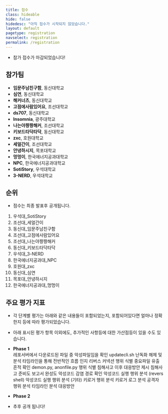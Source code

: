 ```yaml
---
title: 접수
class: hideable
hide: false
hidedesc: "아직 접수가 시작되지 않았습니다."
layout: default
pagetype: registration
navselect: registration
permalink: /registration
---
```



* 참가 접수가 마감되었습니다!

## 참가팀 

* **임문주남친구함**, 동신대학교
* **심연**, 동신대학교
* **해커너츠**, 동신대학교
* **고점에사람있어요**, 조선대학교
* **ds707**, 동신대학교
* **Insomnia**, 광주대학교
* **나는야짱짱해커**, 조선대학교
* **키보드타닥타닥**, 동신대학교
* **zxc**, 호원대학교
* **세얼간이**, 조선대학교
* **안녕하시지**, 목포대학교
* **멍멍이**, 한국에너지공과대학교
* **NPC**, 한국에너지공과대학교
* **SotiStory**, 우석대학교
* **3-NERD**, 우석대학교

## 순위

* 점수는 최종 발표후 공개됩니다.

1) 우석대_SotiStory
2) 조선대_세얼간이
3) 동신대_임문주남친구함
4) 조선대_고점에사람있어요
5) 조선대_나는야짱짱해커
6) 동신대_키보드타닥타닥
7) 우석대_3-NERD
8) 한국에너지공과대_NPC
9) 호원대_zxc
10) 동신대_심연
11) 목포대_안녕하시지
12) 한국에너지공과대_멍멍이

## 주요 평가 지표
* 각 단계별 평가는 아래와 같은 내용들이 포함되었는지, 포함되어있다면 얼마나 정확한지 등에 따라 평가되었습니다.
* 아래 표시된 평가 항목 이외에도, 추가적인 사항등에 대한 가산점등이 있을 수도 있습니다.

* **Phase 1**  
    레포서버에서 다운로드된 파일 중 악성파일임을 확인
    updatecli.sh 난독화 해제 및 분석
    타임라인을 통해 전반적인 흐름 인지
    리버스 커넥션 행위 식별
    중요파일 유출 흔적 확인
    demon.py, anonfile.py 행위 식별
    침해사고 이후 대응방안 제시
    침해사고 준비도
    보고서 완성도
    악성코드 감염 경로 확인
    악성코드 실행 행위 분석 (revers shell)
    악성코드 실행 행위 분석 (기타)
    키로거 행위 분석
    키로거 로그 분석
    공격자 행위 분석
    타임라인 분석
    대응방안
  
* **Phase 2**   
* 추후 공개 됩니다!



<!-- [새 창에서 보기](https://docs.google.com/forms/d/e/1FAIpQLSdlLooDw08T5JQCSOtVcx1sHs9s7_LcxAWxLJB8djLKivjNBQ/viewform?embedded=true){:target="_blank"}  

<embed id="submit-form" src="https://docs.google.com/forms/d/e/1FAIpQLSdlLooDw08T5JQCSOtVcx1sHs9s7_LcxAWxLJB8djLKivjNBQ/viewform?embedded=true" />

<style>
  embed#submit-form {
    display: block;
    margin: auto;
    width: 100%;
    height: 70vh;
    background: #fff;
    border-radius: .5em;
  }
</style> -->